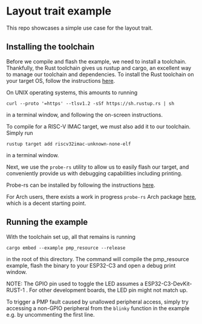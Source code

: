 # Layout trait example

This repo showcases a simple use case for the layout trait.

## Installing the toolchain
Before we compile and flash the example, we need to install a toolchain. Thankfully, the Rust toolchain gives us rustup and cargo, an excellent way to manage our toolchain and dependencies.
To install the Rust toolchain on your target OS, follow the instructions [here](https://www.rust-lang.org/tools/install). 

On UNIX operating systems, this amounts to running

```curl --proto '=https' --tlsv1.2 -sSf https://sh.rustup.rs | sh```

in a terminal window, and following the on-screen instructions.


To compile for a RISC-V IMAC target, we must also add it to our toolchain. Simply run

``rustup target add riscv32imac-unknown-none-elf``  

in a terminal window.

Next, we use the ``probe-rs`` utility to allow us to easily flash our target, and conveniently provide us with debugging capabilities including printing.

Probe-rs can be installed by following the instructions [here](https://probe.rs/docs/getting-started/installation/). 

For Arch users, there exists a work in progress ``probe-rs`` Arch package [here](https://github.com/hannobraun/probe-rs-arch/tree/main), which is a decent starting point.


## Running the example
With the toolchain set up, all that remains is running

```cargo embed --example pmp_resource --release```

in the root of this directory. The command will compile the pmp_resource example, flash the binary to your ESP32-C3 and open a debug print window.

NOTE: The GPIO pin used to toggle the LED assumes a ESP32-C3-DevKit-RUST-1 . For other development boards, the LED pin might not match up.

To trigger a PMP fault caused by unallowed peripheral access, simply try accessing a non-GPIO peripheral from the ``blinky`` function in the example e.g. by uncommenting the first line.
